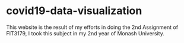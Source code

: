 # covid19-data-visualization

This website is the result of my efforts in doing the 2nd Assignment of FIT3179, I took this subject in my 2nd year of Monash University.
